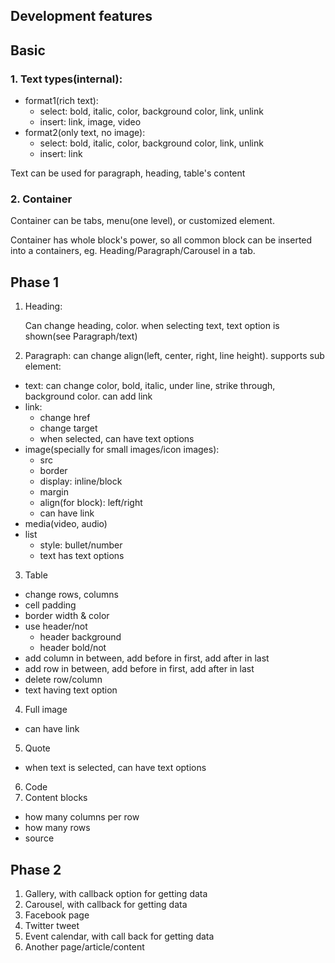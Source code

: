 Development features
------------

## Basic 
### 1. Text types(internal):
- format1(rich text): 
  - select: bold, italic, color, background color, link, unlink
  - insert: link, image, video
- format2(only text, no image): 
  - select: bold, italic, color, background color, link, unlink
  - insert: link

Text can be used for paragraph, heading, table's content


### 2. Container
Container can be tabs, menu(one level), or customized element.

Container has whole block's power, so all common block can be inserted into a containers, eg. Heading/Paragraph/Carousel in a tab.


## Phase 1
1. Heading:

   Can change heading, color. when selecting text, text option is shown(see Paragraph/text)

2. Paragraph: can change align(left, center, right, line height). supports sub element:
- text: can change color, bold, italic, under line, strike through, background color. can add link
- link: 
  - change href
  - change target
  - when selected, can have text options
- image(specially for small images/icon images):
  - src
  - border
  - display: inline/block
  - margin
  - align(for block): left/right
  - can have link
- media(video, audio)
- list
  - style: bullet/number
  - text has text options
3. Table
- change rows, columns
- cell padding
- border width & color
- use header/not
  - header background
  - header bold/not
- add column in between, add before in first, add after in last
- add row in between, add before in first, add after in last
- delete row/column
- text having text option
4. Full image
- can have link

5. Quote
- when text is selected, can have text options

6. Code
7. Content blocks
- how many columns per row
- how many rows
- source

## Phase 2
1. Gallery, with callback option for getting data
2. Carousel, with callback for getting data
3. Facebook page
4. Twitter tweet
5. Event calendar, with call back for getting data
6. Another page/article/content